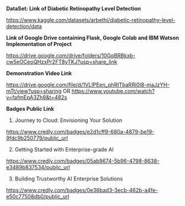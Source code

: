 **DataSet: Link of Diabetic Retinopathy Level Detection**

https://www.kaggle.com/datasets/arbethi/diabetic-retinopathy-level-detection/data


**Link of Google Drive containing Flask, Google Colab and IBM Watson Implementation of Project**

https://drive.google.com/drive/folders/10GqBRBkxb-cw5eOCeoQHzxPr2FT8yTKJ?usp=share_link

**Demonstration Video Link**

https://drive.google.com/file/d/1VLIPEen_phRITbaRRi0I8-maJzYH-mTt/view?usp=sharing
OR
https://www.youtube.com/watch?v=fafmEpA3Zh8&t=482s

**Badges Public Link**

1. Journey to Cloud: Envisioning Your Solution

https://www.credly.com/badges/e2d1cff9-680a-4879-be19-9fdc9b250779/public_url

2. Getting Started with Enterprise-grade AI

https://www.credly.com/badges/05ab9674-5b96-4798-8638-e3489b837534/public_url

3. Building Trustworthy AI Enterprise Solutions

https://www.credly.com/badges/0e36bad3-3ecb-462b-a4fe-e50c77508db0/public_url

